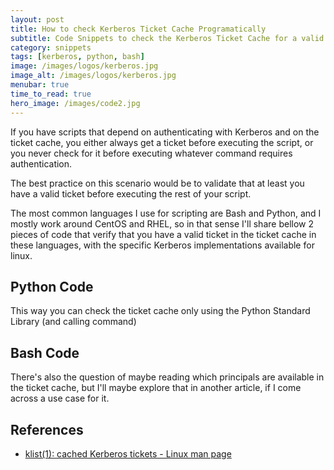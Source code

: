```yaml
---
layout: post
title: How to check Kerberos Ticket Cache Programatically
subtitle: Code Snippets to check the Kerberos Ticket Cache for a valid Ticket with Python and Bash
category: snippets
tags: [kerberos, python, bash]
image: /images/logos/kerberos.jpg
image_alt: /images/logos/kerberos.jpg
menubar: true
time_to_read: true
hero_image: /images/code2.jpg
---
```

 

If you have scripts that depend on authenticating with Kerberos and on the ticket cache, you either always get a ticket before executing the script, or you never check for it before executing whatever command requires authentication.

The best practice on this scenario would be to validate that at least you have a valid ticket before executing the rest of your script. 

The most common languages I use for scripting are Bash and Python, and I mostly work around CentOS and RHEL, so in that sense I'll share bellow 2 pieces of code that verify that you have a valid ticket in the ticket cache in these languages, with the specific Kerberos implementations available for linux. 


## Python Code

<script src="https://gist.github.com/mindblastr/fad200538b626bdb66e8b0a9a53e496a.js"></script>

This way you can check the ticket cache only using the Python Standard Library (and calling command)


## Bash Code

<script src="https://gist.github.com/mindblastr/94bb30e9241ce4dea94ce9365281a21c.js"></script>


There's also the question of maybe reading which principals are available in the ticket cache, but I'll maybe explore that in another article, if I come across a use case for it.

## References

- [klist(1): cached Kerberos tickets - Linux man page](https://linux.die.net/man/1/klist)

